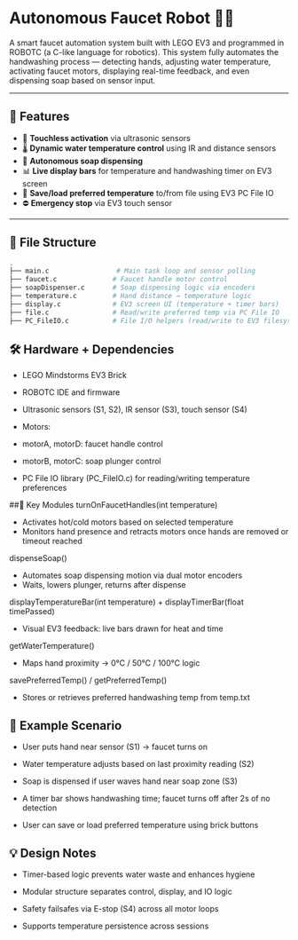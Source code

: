 # Autonomous Faucet Robot 🚿🤖

A smart faucet automation system built with LEGO EV3 and programmed in ROBOTC (a C-like language for robotics). This system fully automates the handwashing process — detecting hands, adjusting water temperature, activating faucet motors, displaying real-time feedback, and even dispensing soap based on sensor input.

---

## 🎯 Features

- 🧼 **Touchless activation** via ultrasonic sensors
- 🌡️ **Dynamic water temperature control** using IR and distance sensors
- 🧠 **Autonomous soap dispensing**
- 📊 **Live display bars** for temperature and handwashing timer on EV3 screen
- 💾 **Save/load preferred temperature** to/from file using EV3 PC File IO
- ⛔ **Emergency stop** via EV3 touch sensor

---

## 🧱 File Structure

```bash
.
├── main.c                 # Main task loop and sensor polling
├── faucet.c              # Faucet handle motor control
├── soapDispenser.c       # Soap dispensing logic via encoders
├── temperature.c         # Hand distance → temperature logic
├── display.c             # EV3 screen UI (temperature + timer bars)
├── file.c                # Read/write preferred temp via PC File IO
├── PC_FileIO.c           # File I/O helpers (read/write to EV3 filesystem)
```

## 🛠 Hardware + Dependencies
- LEGO Mindstorms EV3 Brick

- ROBOTC IDE and firmware

- Ultrasonic sensors (S1, S2), IR sensor (S3), touch sensor (S4)

- Motors:

- motorA, motorD: faucet handle control

- motorB, motorC: soap plunger control

- PC File IO library (PC_FileIO.c) for reading/writing temperature preferences

##🧠 Key Modules
turnOnFaucetHandles(int temperature)
- Activates hot/cold motors based on selected temperature
- Monitors hand presence and retracts motors once hands are removed or timeout reached

dispenseSoap()
- Automates soap dispensing motion via dual motor encoders
- Waits, lowers plunger, returns after dispense

displayTemperatureBar(int temperature) + displayTimerBar(float timePassed)
- Visual EV3 feedback: live bars drawn for heat and time

getWaterTemperature()
- Maps hand proximity → 0°C / 50°C / 100°C logic

savePreferredTemp() / getPreferredTemp()
- Stores or retrieves preferred handwashing temp from temp.txt

## 🧪 Example Scenario
- User puts hand near sensor (S1) → faucet turns on

- Water temperature adjusts based on last proximity reading (S2)

- Soap is dispensed if user waves hand near soap zone (S3)

- A timer bar shows handwashing time; faucet turns off after 2s of no detection

- User can save or load preferred temperature using brick buttons

## 💡 Design Notes
- Timer-based logic prevents water waste and enhances hygiene

- Modular structure separates control, display, and IO logic

- Safety failsafes via E-stop (S4) across all motor loops

- Supports temperature persistence across sessions
